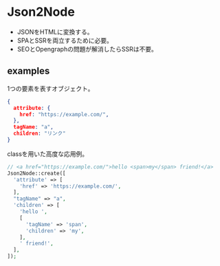 # Json2Node
- JSONをHTMLに変換する。
- SPAとSSRを両立するために必要。
- SEOとOpengraphの問題が解消したらSSRは不要。

## examples
1つの要素を表すオブジェクト。

```json
{
  attribute: {
    href: "https://example.com/",
  },
  tagName: "a",
  children: "リンク"
}
```

classを用いた高度な応用例。
```php
// <a href="https://example.com/">hello <span>my</span> friend!</a>
Json2Node::create([
  'attribute' => [
    'href' => 'https://example.com/',
  ],
  "tagName" => "a",
  'children' => [
    'hello ',
    [
      'tagName' => 'span',
      'children' => 'my',
    ],
    ' friend!',
  ],
]);
```